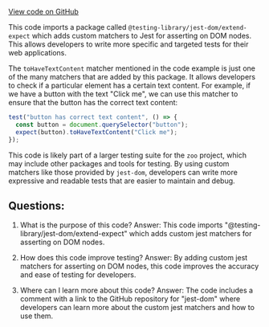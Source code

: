 [View code on GitHub](zoo-labs/zoo/blob/master/lab/src/setupTests.js)

This code imports a package called `@testing-library/jest-dom/extend-expect` which adds custom matchers to Jest for asserting on DOM nodes. This allows developers to write more specific and targeted tests for their web applications. 

The `toHaveTextContent` matcher mentioned in the code example is just one of the many matchers that are added by this package. It allows developers to check if a particular element has a certain text content. For example, if we have a button with the text "Click me", we can use this matcher to ensure that the button has the correct text content:

```javascript
test("button has correct text content", () => {
  const button = document.querySelector("button");
  expect(button).toHaveTextContent("Click me");
});
```

This code is likely part of a larger testing suite for the `zoo` project, which may include other packages and tools for testing. By using custom matchers like those provided by `jest-dom`, developers can write more expressive and readable tests that are easier to maintain and debug.
## Questions: 
 1. What is the purpose of this code?
   Answer: This code imports "@testing-library/jest-dom/extend-expect" which adds custom jest matchers for asserting on DOM nodes.

2. How does this code improve testing?
   Answer: By adding custom jest matchers for asserting on DOM nodes, this code improves the accuracy and ease of testing for developers.

3. Where can I learn more about this code?
   Answer: The code includes a comment with a link to the GitHub repository for "jest-dom" where developers can learn more about the custom jest matchers and how to use them.